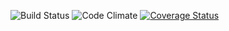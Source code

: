 ![Build Status](https://codeship.com/projects/a67282d0-9fc4-0133-0c14-1681093fc021/status?branch=master)
![Code Climate](https://codeclimate.com/github/medert/fr.png)
[![Coverage Status](https://coveralls.io/repos/github/medert/fr/badge.svg?branch=mt-trips_table)](https://coveralls.io/github/medert/fr?branch=mt-trips_table)

